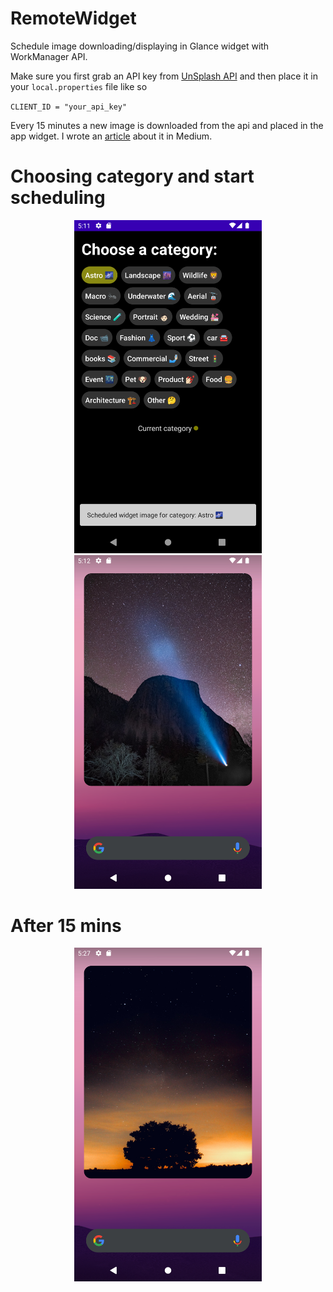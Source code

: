 # RemoteWidget
Schedule image downloading/displaying in Glance widget with WorkManager API.

Make sure you first grab an API key from [UnSplash API](https://unsplash.com/developers) and then place it in your `local.properties` file like so

`CLIENT_ID = "your_api_key"`

Every 15 minutes a new image is downloaded from the api and placed in the app widget. I wrote an [article](https://astroa7m.medium.com/schedule-image-displaying-in-glance-widget-with-work-manager-api-cc474ed8571c) about it in Medium.

# Choosing category and start scheduling 
<p align="middle">
  <img src="/readme/schedule.png" width="300" />
  <img src="/readme/widget_1.png" width="300" /> 
  </p>
  
  # After 15 mins
  <p align="middle">
  <img src="/readme/widget_2.png" width="300" />
  </p>
